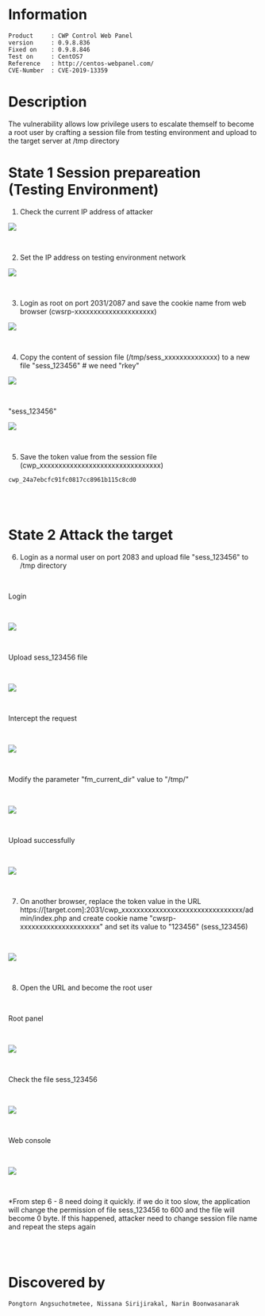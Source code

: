 
# Information
```
Product     : CWP Control Web Panel
version     : 0.9.8.836
Fixed on    : 0.9.8.846
Test on     : CentOS7
Reference   : http://centos-webpanel.com/
CVE-Number  : CVE-2019-13359
```


# Description

The vulnerability allows low privilege users to escalate themself to become a root user by crafting a session file from testing environment and upload to the target server at /tmp directory


# State 1 Session prepareation (Testing Environment)
1. Check the current IP address of attacker

![](resources/cve-2019-13359.md/2019-07-06-11-27-02.png)

<br>

2. Set the IP address on testing environment network

![](resources/cve-2019-13359.md/2019-07-06-11-27-15.png)

<br>

3. Login as root on port 2031/2087 and save the cookie name from web browser (cwsrp-xxxxxxxxxxxxxxxxxxxxx)

![](resources/cve-2019-13359.md/2019-07-06-11-27-37.png)

<br>

4. Copy the content of session file (/tmp/sess_xxxxxxxxxxxxxx) to a new file "sess_123456"                  # we need "rkey"

![](resources/cve-2019-13359.md/2019-07-06-11-30-40.png)

<br>

"sess_123456"

![](resources/cve-2019-13359.md/2019-07-06-11-31-02.png)

<br>

5. Save the token value from the session file (cwp_xxxxxxxxxxxxxxxxxxxxxxxxxxxxxxxx)

```
cwp_24a7ebcfc91fc0817cc8961b115c8cd0
```

<br><br>

# State 2 Attack the target

6. Login as a normal user on port 2083 and upload file "sess_123456" to /tmp directory

<br>

Login

<br>

![](resources/cve-2019-13359.md/2019-07-06-11-33-00.png)

<br>

Upload sess_123456 file

<br>

![](resources/cve-2019-13359.md/2019-07-06-11-33-24.png)

<br>

Intercept the request

<br>

![](resources/cve-2019-13359.md/2019-07-06-11-34-01.png)

<br>

Modify the parameter "fm_current_dir" value to "/tmp/"

<br>

![](resources/cve-2019-13359.md/2019-07-06-11-34-35.png)

<br>

Upload successfully

<br>

![](resources/cve-2019-13359.md/2019-07-06-11-34-55.png)

<br>

7. On another browser, replace the token value in the URL https://[target.com]:2031/cwp_xxxxxxxxxxxxxxxxxxxxxxxxxxxxxxxx/admin/index.php and create cookie name "cwsrp-xxxxxxxxxxxxxxxxxxxxx" and set its value to "123456" (sess_123456)

<br>

![](resources/cve-2019-13359.md/2019-07-06-11-38-27.png)

<br>

8.  Open the URL and become the root user

<br>

Root panel

<br>

![](resources/cve-2019-13359.md/2019-07-06-11-39-17.png)

<br>

Check the file sess_123456

<br>

![](resources/cve-2019-13359.md/2019-07-06-11-40-00.png)

<br>

Web console

<br>

![](resources/cve-2019-13359.md/2019-07-06-11-48-39.png)

<br>

*From step 6 - 8 need doing it quickly. if we do it too slow, the application will change the permission of file sess_123456 to 600 and the file will become 0 byte. If this happened, attacker need to change session file name and repeat the steps again

<br><br>

# Discovered by
```
Pongtorn Angsuchotmetee, Nissana Sirijirakal, Narin Boonwasanarak
```